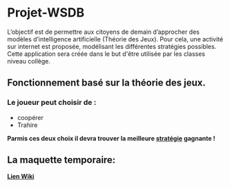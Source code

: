# Projet-WSDB

L’objectif  est  de  permettre  aux  citoyens  de  demain  d’approcher  des  modèles d’intelligence artificielle (Théorie des Jeux).  Pour cela, une activité sur internet est proposée, modélisant les différentes stratégies possibles.  Cette application sera créée dans le but d'être utilisée par les classes niveau collège.

## Fonctionnement basé sur la théorie des jeux.

### Le joueur peut choisir de :
- coopérer
- Trahire

__Parmis ces deux choix il devra trouver la  meilleure [stratégie](https://fr.wikipedia.org/wiki/Théorie_des_jeux) gagnante !__



## La maquette  temporaire:

__[Lien  Wiki](https://github.com/thirax/Projet-WSDB/wiki)__
